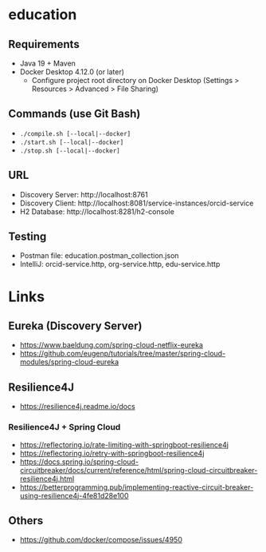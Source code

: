 # education

## Requirements
* Java 19 + Maven
* Docker Desktop 4.12.0 (or later)
  * Configure project root directory on Docker Desktop (Settings > Resources > Advanced > File Sharing)

## Commands (use Git Bash)
* `./compile.sh [--local|--docker]`
* `./start.sh [--local|--docker]`
* `./stop.sh [--local|--docker]`

## URL
* Discovery Server: http://localhost:8761
* Discovery Client: http://localhost:8081/service-instances/orcid-service
* H2 Database: http://localhost:8281/h2-console

## Testing
* Postman file: education.postman_collection.json
* IntelliJ: orcid-service.http, org-service.http, edu-service.http

# Links

## Eureka (Discovery Server)
* https://www.baeldung.com/spring-cloud-netflix-eureka
* https://github.com/eugenp/tutorials/tree/master/spring-cloud-modules/spring-cloud-eureka

## Resilience4J
* https://resilience4j.readme.io/docs

### Resilience4J + Spring Cloud
* https://reflectoring.io/rate-limiting-with-springboot-resilience4j
* https://reflectoring.io/retry-with-springboot-resilience4j
* https://docs.spring.io/spring-cloud-circuitbreaker/docs/current/reference/html/spring-cloud-circuitbreaker-resilience4j.html
* https://betterprogramming.pub/implementing-reactive-circuit-breaker-using-resilience4j-4fe81d28e100

## Others
* https://github.com/docker/compose/issues/4950






